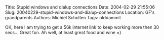 Title: Stupid windows and dialup connections
Date: 2004-02-29 21:55:06
Slug: 20040229-stupid-windows-and-dialup-connections
Location: GF's grandparents
Authors: Michiel Scholten
Tags: olddammit

<p>OK, here I am trying to get a 56k internet link to keep working more then 30 secs... Great fun. Ah well, at least great food and wine =)</p>